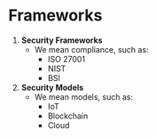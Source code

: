 # Frameworks

1. **Security Frameworks**
   - We mean compliance, such as: 
     - ISO 27001
     - NIST
     - BSI
2. **Security Models**
   - We mean models, such as:
     - IoT
     - Blockchain
     - Cloud
